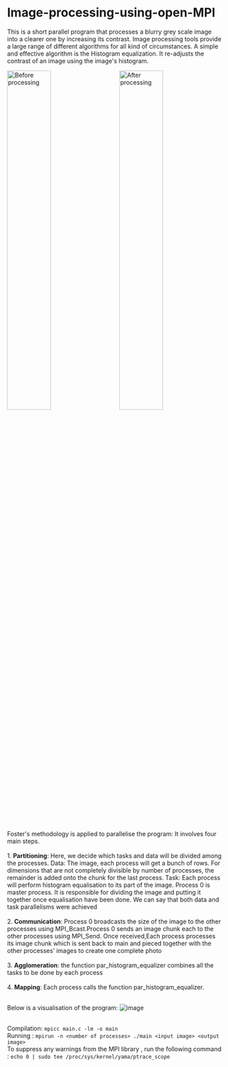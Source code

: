 # Image-processing-using-open-MPI
This is a short parallel program that processes a blurry grey scale image into a clearer one by increasing its contrast.
Image processing tools provide a large range of different algorithms for all kind of circumstances. A simple and effective algorithm is the Histogram equalization. It re-adjusts the contrast of an image using the image's histogram.
<p float="left">
<img src="https://user-images.githubusercontent.com/45368931/167435661-4a806568-0674-4026-b868-98a3b90f60c8.jpg" title="Before processing" width="45%"> 
&nbsp; &nbsp; &nbsp; &nbsp;
<img src="https://user-images.githubusercontent.com/45368931/167435932-994c7f03-923a-4e8f-9f4f-a62512173835.jpg" title="After processing"  width="45%"> 
</p>
Foster's methodology is applied to parallelise the program: It involves four main steps.<br /><br />
1. <b>Partitioning</b>:
Here, we decide which tasks and data will be divided among the processes.
Data: The image, each process will get a bunch of rows. For dimensions that are not completely divisible by number of processes, the remainder is added onto the chunk for the last process.
Task: Each process will perform histogram equalisation to its part of the image. Process 0 is master process. It is responsible for dividing the image and putting it together once equalisation have been done.
We can say that both data and task parallelisms were achieved<br /><br />
2. <b>Communication</b>:
Process 0 broadcasts the size of the image to the other processes using MPI_Bcast.Process 0 sends an image chunk each to the other processes using MPI_Send. Once received,Each process processes its image chunk which is sent back to main and pieced together with the other processes’ images to create one complete photo<br /><br />
3. <b>Agglomeration</b>:
the function par_histogram_equalizer combines all the tasks to be done by each process<br /><br />
4. <b>Mapping</b>:
Each process calls the function par_histogram_equalizer.<br /><br />

Below is a visualisation of the program:
![image](https://user-images.githubusercontent.com/45368931/167444910-ecb11db4-8b6b-4162-ac44-a722aba4c920.png) <br /><br />

Compilation: ```mpicc main.c -lm -o main``` <br />
Running : ```mpirun -n <number of processes> ./main <input image> <output image>``` <br />
To suppress any warnings from the MPI library , run the following command : ```echo 0 | sudo tee /proc/sys/kernel/yama/ptrace_scope```

